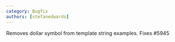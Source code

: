 ```yaml
---
category: Bugfix
authors: [stefanedwards]
---
```


Removes dollar symbol from template string examples. Fixes #5945
